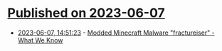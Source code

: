# [Published on 2023-06-07](index.md)

* [2023-06-07, 14:51:23](https://lobste.rs/s/mvocki/modded_minecraft_malware_fractureiser) - [Modded Minecraft Malware \"fractureiser\" - What We Know](https://github.com/fractureiser-investigation/fractureiser)
